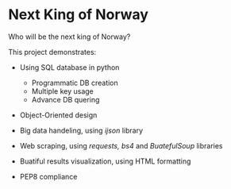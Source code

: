 # Next King of Norway
Who will be the next king of Norway?

This project demonstrates:

* Using SQL database in python
  * Programmatic DB creation
  * Multiple key usage
  * Advance DB quering

* Object-Oriented design

* Big data handeling, using *ijson* library

* Web scraping, using *requests, bs4* and *BuatefulSoup* libraries

* Buatiful results visualization, using HTML formatting

* PEP8 compliance
